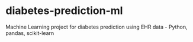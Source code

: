 # diabetes-prediction-ml
Machine Learning project for diabetes prediction using EHR data - Python, pandas, scikit-learn

